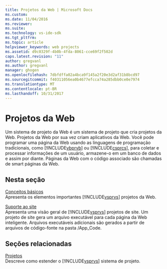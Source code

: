 ```yaml
---
title: Projetos da Web | Microsoft Docs
ms.custom: 
ms.date: 11/04/2016
ms.reviewer: 
ms.suite: 
ms.technology: vs-ide-sdk
ms.tgt_pltfrm: 
ms.topic: article
helpviewer_keywords: web projects
ms.assetid: d9c0329f-4b0b-4fda-8061-cce69f2f502d
caps.latest.revision: "11"
author: gregvanl
ms.author: gregvanl
manager: ghogen
ms.openlocfilehash: 7dbfdffa02a4bca9f145a2f20e3d2af31b8bcd97
ms.sourcegitcommit: f40311056ea0b4677efcca74a285dbb0ce0e7974
ms.translationtype: MT
ms.contentlocale: pt-BR
ms.lasthandoff: 10/31/2017
---
```

# <a name="web-projects"></a>Projetos da Web
Um sistema de projeto da Web é um sistema de projeto que cria projetos da Web. Projetos da Web por sua vez criam aplicativos da Web. Você pode programar uma página da Web usando as linguagens de programação tradicionais, como [!INCLUDE[vbprvb](../../code-quality/includes/vbprvb_md.md)] ou [!INCLUDE[csprcs](../../data-tools/includes/csprcs_md.md)], para coletar e processar informações de um usuário, armazene-o em um banco de dados e assim por diante. Páginas da Web com o código associado são chamadas de smart páginas da Web.  
  
## <a name="in-this-section"></a>Nesta seção  
 [Conceitos básicos](../../extensibility/internals/web-project-essentials.md)  
 Apresenta os elementos importantes [!INCLUDE[vsprvs](../../code-quality/includes/vsprvs_md.md)] projetos da Web.  
  
 [Suporte ao site](../../extensibility/internals/web-site-support.md)  
 Apresenta uma visão geral de [!INCLUDE[vsprvs](../../code-quality/includes/vsprvs_md.md)] projetos de site. Um projeto de site gera um arquivo executável para cada página da Web inteligente. Arquivos executáveis adicionais são gerados a partir de arquivos de código-fonte na pasta /App_Code.  
  
## <a name="related-sections"></a>Seções relacionadas  
 [Projetos](../../extensibility/internals/projects.md)  
 Descreve como estender o [!INCLUDE[vsprvs](../../code-quality/includes/vsprvs_md.md)] sistema de projeto.